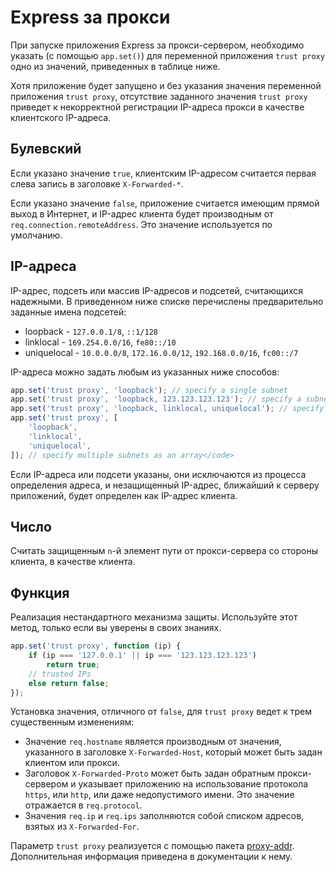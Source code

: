 # Express за прокси

При запуске приложения Express за прокси-сервером, необходимо указать (с помощью `app.set()`) для переменной приложения `trust proxy` одно из значений, приведенных в таблице ниже.

Хотя приложение будет запущено и без указания значения переменной приложения `trust proxy`, отсутствие заданного значения `trust proxy` приведет к некорректной регистрации IP-адреса прокси в качестве клиентского IP-адреса.

## Булевский

Если указано значение `true`, клиентским IP-адресом считается первая слева запись в заголовке `X-Forwarded-*`.

Если указано значение `false`, приложение считается имеющим прямой выход в Интернет, и IP-адрес клиента будет производным от `req.connection.remoteAddress`. Это значение используется по умолчанию.

## IP-адреса

IP-адрес, подсеть или массив IP-адресов и подсетей, считающихся надежными. В приведенном ниже списке перечислены предварительно заданные имена подсетей:

-   loopback - `127.0.0.1/8`, `::1/128`
-   linklocal - `169.254.0.0/16`, `fe80::/10`
-   uniquelocal - `10.0.0.0/8`, `172.16.0.0/12`, `192.168.0.0/16`, `fc00::/7`

IP-адреса можно задать любым из указанных ниже способов:

```js
app.set('trust proxy', 'loopback'); // specify a single subnet
app.set('trust proxy', 'loopback, 123.123.123.123'); // specify a subnet and an address
app.set('trust proxy', 'loopback, linklocal, uniquelocal'); // specify multiple subnets as CSV
app.set('trust proxy', [
    'loopback',
    'linklocal',
    'uniquelocal',
]); // specify multiple subnets as an array</code>
```

Если IP-адреса или подсети указаны, они исключаются из процесса определения адреса, и незащищенный IP-адрес, ближайший к серверу приложений, будет определен как IP-адрес клиента.

## Число

Считать защищенным `n`-й элемент пути от прокси-сервера со стороны клиента, в качестве клиента.

## Функция

Реализация нестандартного механизма защиты. Используйте этот метод, только если вы уверены в своих знаниях.

```js
app.set('trust proxy', function (ip) {
    if (ip === '127.0.0.1' || ip === '123.123.123.123')
        return true;
    // trusted IPs
    else return false;
});
```

Установка значения, отличного от `false`, для `trust proxy` ведет к трем существенным изменениям:

-   Значение `req.hostname` является производным от значения, указанного в заголовке `X-Forwarded-Host`, который может быть задан клиентом или прокси.
-   Заголовок `X-Forwarded-Proto` может быть задан обратным прокси-сервером и указывает приложению на использование протокола `https`, или `http`, или даже недопустимого имени. Это значение отражается в `req.protocol`.
-   Значения `req.ip` и `req.ips` заполняются собой списком адресов, взятых из `X-Forwarded-For`.

Параметр `trust proxy` реализуется с помощью пакета [proxy-addr](https://www.npmjs.com/package/proxy-addr). Дополнительная информация приведена в документации к нему.
